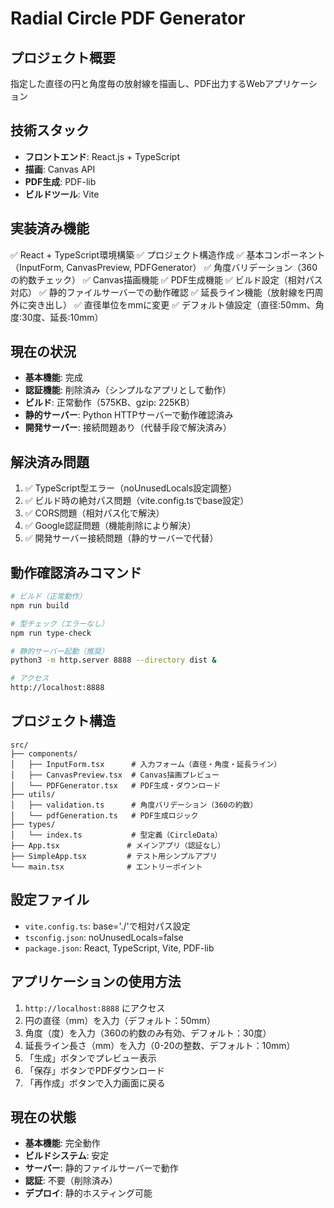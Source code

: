# Radial Circle PDF Generator

## プロジェクト概要
指定した直径の円と角度毎の放射線を描画し、PDF出力するWebアプリケーション

## 技術スタック
- **フロントエンド**: React.js + TypeScript
- **描画**: Canvas API
- **PDF生成**: PDF-lib
- **ビルドツール**: Vite

## 実装済み機能
✅ React + TypeScript環境構築
✅ プロジェクト構造作成
✅ 基本コンポーネント（InputForm, CanvasPreview, PDFGenerator）
✅ 角度バリデーション（360の約数チェック）
✅ Canvas描画機能
✅ PDF生成機能
✅ ビルド設定（相対パス対応）
✅ 静的ファイルサーバーでの動作確認
✅ 延長ライン機能（放射線を円周外に突き出し）
✅ 直径単位をmmに変更
✅ デフォルト値設定（直径:50mm、角度:30度、延長:10mm）

## 現在の状況
- **基本機能**: 完成
- **認証機能**: 削除済み（シンプルなアプリとして動作）
- **ビルド**: 正常動作（575KB、gzip: 225KB）
- **静的サーバー**: Python HTTPサーバーで動作確認済み
- **開発サーバー**: 接続問題あり（代替手段で解決済み）

## 解決済み問題
1. ✅ TypeScript型エラー（noUnusedLocals設定調整）
2. ✅ ビルド時の絶対パス問題（vite.config.tsでbase設定）
3. ✅ CORS問題（相対パス化で解決）
4. ✅ Google認証問題（機能削除により解決）
5. ✅ 開発サーバー接続問題（静的サーバーで代替）

## 動作確認済みコマンド
```bash
# ビルド（正常動作）
npm run build

# 型チェック（エラーなし）
npm run type-check

# 静的サーバー起動（推奨）
python3 -m http.server 8888 --directory dist &

# アクセス
http://localhost:8888
```

## プロジェクト構造
```
src/
├── components/
│   ├── InputForm.tsx      # 入力フォーム（直径・角度・延長ライン）
│   ├── CanvasPreview.tsx  # Canvas描画プレビュー
│   └── PDFGenerator.tsx   # PDF生成・ダウンロード
├── utils/
│   ├── validation.ts      # 角度バリデーション（360の約数）
│   └── pdfGeneration.ts   # PDF生成ロジック
├── types/
│   └── index.ts           # 型定義（CircleData）
├── App.tsx               # メインアプリ（認証なし）
├── SimpleApp.tsx         # テスト用シンプルアプリ
└── main.tsx              # エントリーポイント
```

## 設定ファイル
- `vite.config.ts`: base='./'で相対パス設定
- `tsconfig.json`: noUnusedLocals=false
- `package.json`: React, TypeScript, Vite, PDF-lib

## アプリケーションの使用方法
1. `http://localhost:8888` にアクセス
2. 円の直径（mm）を入力（デフォルト：50mm）
3. 角度（度）を入力（360の約数のみ有効、デフォルト：30度）
4. 延長ライン長さ（mm）を入力（0-20の整数、デフォルト：10mm）
5. 「生成」ボタンでプレビュー表示
6. 「保存」ボタンでPDFダウンロード
7. 「再作成」ボタンで入力画面に戻る

## 現在の状態
- **基本機能**: 完全動作
- **ビルドシステム**: 安定
- **サーバー**: 静的ファイルサーバーで動作
- **認証**: 不要（削除済み）
- **デプロイ**: 静的ホスティング可能